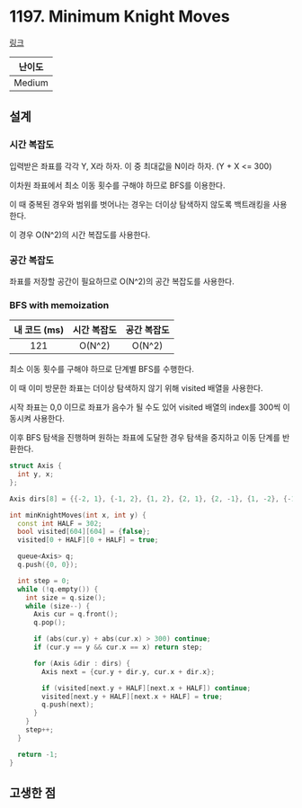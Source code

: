 # 1197. Minimum Knight Moves

[링크](https://leetcode.com/problems/minimum-knight-moves/description/)

| 난이도 |
| :----: |
| Medium |

## 설계

### 시간 복잡도

입력받은 좌표를 각각 Y, X라 하자. 이 중 최대값을 N이라 하자. (Y + X <= 300)

이차원 좌표에서 최소 이동 횟수를 구해야 하므로 BFS를 이용한다.

이 때 중복된 경우와 범위를 벗어나는 경우는 더이상 탐색하지 않도록 백트래킹을 사용한다.

이 경우 O(N^2)의 시간 복잡도를 사용한다.

### 공간 복잡도

좌표를 저장할 공간이 필요하므로 O(N^2)의 공간 복잡도를 사용한다.

### BFS with memoization

| 내 코드 (ms) | 시간 복잡도 | 공간 복잡도 |
| :----------: | :---------: | :---------: |
|     121      |   O(N^2)    |   O(N^2)    |

최소 이동 횟수를 구해야 하므로 단계별 BFS를 수행한다.

이 때 이미 방문한 좌표는 더이상 탐색하지 않기 위해 visited 배열을 사용한다.

시작 좌표는 0,0 이므로 좌표가 음수가 될 수도 있어 visited 배열의 index를 300씩 이동시켜 사용한다.

이후 BFS 탐색을 진행하며 원하는 좌표에 도달한 경우 탐색을 중지하고 이동 단계를 반환한다.

```cpp
struct Axis {
  int y, x;
};

Axis dirs[8] = {{-2, 1}, {-1, 2}, {1, 2}, {2, 1}, {2, -1}, {1, -2}, {-1, -2}, {-2, -1}};

int minKnightMoves(int x, int y) {
  const int HALF = 302;
  bool visited[604][604] = {false};
  visited[0 + HALF][0 + HALF] = true;

  queue<Axis> q;
  q.push({0, 0});

  int step = 0;
  while (!q.empty()) {
    int size = q.size();
    while (size--) {
      Axis cur = q.front();
      q.pop();

      if (abs(cur.y) + abs(cur.x) > 300) continue;
      if (cur.y == y && cur.x == x) return step;

      for (Axis &dir : dirs) {
        Axis next = {cur.y + dir.y, cur.x + dir.x};

        if (visited[next.y + HALF][next.x + HALF]) continue;
        visited[next.y + HALF][next.x + HALF] = true;
        q.push(next);
      }
    }
    step++;
  }

  return -1;
}
```

## 고생한 점
